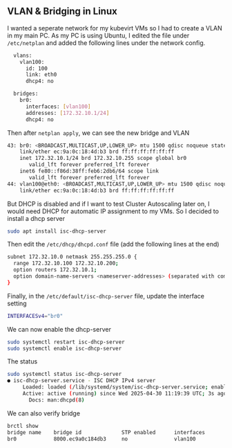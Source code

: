 ## VLAN & Bridging in Linux
I wanted a seperate network for my kubevirt VMs so I had to create a VLAN in my main PC.
As my PC is using Ubuntu, I edited the file under `/etc/netplan` and added the following lines under the network config.

```bash
  vlans:
    vlan100:
      id: 100
      link: eth0
      dhcp4: no

  bridges:
    br0:
      interfaces: [vlan100]
      addresses: [172.32.10.1/24]
      dhcp4: no
```

Then after `netplan apply`, we can see the new bridge and VLAN
```bash
43: br0: <BROADCAST,MULTICAST,UP,LOWER_UP> mtu 1500 qdisc noqueue state UP group default qlen 1000
    link/ether ec:9a:0c:18:4d:b3 brd ff:ff:ff:ff:ff:ff
    inet 172.32.10.1/24 brd 172.32.10.255 scope global br0
       valid_lft forever preferred_lft forever
    inet6 fe80::f86d:38ff:feb6:2db6/64 scope link 
       valid_lft forever preferred_lft forever
44: vlan100@eth0: <BROADCAST,MULTICAST,UP,LOWER_UP> mtu 1500 qdisc noqueue master br0 state UP group default qlen 1000
    link/ether ec:9a:0c:18:4d:b3 brd ff:ff:ff:ff:ff:ff
```

But DHCP is disabled and if I want to test Cluster Autoscaling later on, I would need DHCP for automatic IP assignment to my VMs. 
So I decided to install a dhcp server
```bash
sudo apt install isc-dhcp-server
```

Then edit the `/etc/dhcp/dhcpd.conf` file (add the following lines at the end)
```bash
subnet 172.32.10.0 netmask 255.255.255.0 {
  range 172.32.10.100 172.32.10.200;
  option routers 172.32.10.1;
  option domain-name-servers <nameserver-addresses> (separated with comma);
}
```

Finally, in the `/etc/default/isc-dhcp-server` file, update the interface setting
```bash
INTERFACESv4="br0"
```

We can now enable the dhcp-server
```bash
sudo systemctl restart isc-dhcp-server
sudo systemctl enable isc-dhcp-server
```

The status
```bash
sudo systemctl status isc-dhcp-server
● isc-dhcp-server.service - ISC DHCP IPv4 server
     Loaded: loaded (/lib/systemd/system/isc-dhcp-server.service; enabled; vendor preset: enabled)
     Active: active (running) since Wed 2025-04-30 11:19:39 UTC; 3s ago
       Docs: man:dhcpd(8)
```

We can also verify bridge
```bash
brctl show
bridge name	   bridge id		     STP enabled	  interfaces
br0		       8000.ec9a0c184db3	 no		          vlan100
```